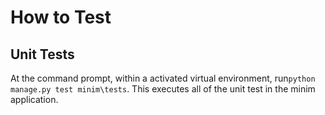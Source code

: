 How to Test
===========

Unit Tests
----------

At the command prompt, within a activated virtual environment, run`python manage.py test minim\tests`. This executes
all of the unit test in the minim application.
  
  
